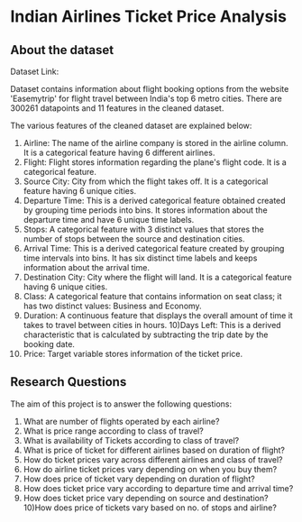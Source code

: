 # Indian Airlines Ticket Price Analysis

## About the dataset
Dataset Link: 

Dataset contains information about flight booking options from the website 'Easemytrip' for flight travel between India's top 6 metro cities. There are 300261 datapoints and 11 features in the cleaned dataset.

The various features of the cleaned dataset are explained below:
1) Airline: The name of the airline company is stored in the airline column. It is a categorical feature having 6 different airlines.
2) Flight: Flight stores information regarding the plane's flight code. It is a categorical feature.
3) Source City: City from which the flight takes off. It is a categorical feature having 6 unique cities.
4) Departure Time: This is a derived categorical feature obtained created by grouping time periods into bins. It stores information about the departure time and have 6 unique time labels.
5) Stops: A categorical feature with 3 distinct values that stores the number of stops between the source and destination cities.
6) Arrival Time: This is a derived categorical feature created by grouping time intervals into bins. It has six distinct time labels and keeps information about the arrival time.
7) Destination City: City where the flight will land. It is a categorical feature having 6 unique cities.
8) Class: A categorical feature that contains information on seat class; it has two distinct values: Business and Economy.
9) Duration: A continuous feature that displays the overall amount of time it takes to travel between cities in hours.
10)Days Left: This is a derived characteristic that is calculated by subtracting the trip date by the booking date.
11) Price: Target variable stores information of the ticket price.

## Research Questions

The aim of this project is to answer the following questions:

1) What are number of flights operated by each airline?
2) What is price range according to class of travel?
3) What is availability of Tickets according to class of travel?
4) What is price of ticket for different airlines based on duration of flight? 
5) How do ticket prices vary across different airlines and class of travel?
6) How do airline ticket prices vary depending on when you buy them?
7) How does price of ticket vary depending on duration of flight?
8) How does ticket price vary according to departure time and arrival time?
9) How does ticket price vary depending on source and destination?
10)How does price of tickets vary based on no. of stops and airline?